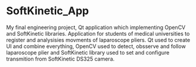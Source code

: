 # SoftKinetic_App


My final engineering project, Qt application which implementing OpenCV and SoftKinetic libraries. Application for students of medical universities to register and analysisies movments of laparoscope pliers. Qt used to create UI and combine everything, OpenCV used to detect, obsserve and follow laparoscope plier and SoftKinetic library used to set and configure transmition from SoftKinetic DS325 camera.